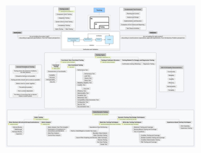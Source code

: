 ![ISTQB Mind Map](https://github.com/meeroslaph/istqb/blob/master/ISTQB%20Mind%20Map.png "ISTQB Mind Map")
